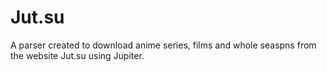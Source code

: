 # Jut.su
A parser created to download anime series, films and whole seaspns from the website Jut.su using Jupiter.
